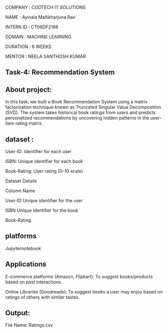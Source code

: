 COMPANY : CODTECH IT SOLUTIONS

NAME : Ayinala Mallikharjuna Rao

INTERN ID : CT06DF2166

DOMAIN : MACHINE LEARNING

DURATION : 6 WEEKS           

MENTOR : NEELA SANTHOSH KUMAR

## Task-4: Recommendation System

## About project:

In this task, we built a Book Recommendation System using a matrix factorization technique known as Truncated Singular Value Decomposition (SVD). The system takes historical book ratings from users and predicts personalized recommendations by uncovering hidden patterns in the user-item rating matrix.

##  dataset :

User-ID: Identifier for each user

ISBN: Unique identifier for each book

Book-Rating: User rating (0–10 scale)

Dataset Details

Column Name	

User-ID	Unique identifier for the user

ISBN	Unique identifier for the book

Book-Rating

## platforms

Jupyternotebook

## Applications

E-commerce platforms (Amazon, Flipkart): To suggest books/products based on past interactions.

Online Libraries (Goodreads): To suggest books a user may enjoy based on ratings of others with similar tastes.

## Output:



File Name: Ratings.csv

